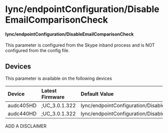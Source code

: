 ﻿---
description: lync/endpointConfiguration/DisableEmailComparisonCheck
search:
    keywords: ['lync','endpointConfiguration','DisableEmailComparisonCheck']
---

# lync/endpointConfiguration/DisableEmailComparisonCheck

#### lync/endpointConfiguration/DisableEmailComparisonCheck

This parameter is configured from the Skype inband process and is NOT configured from the config file.



## Devices
This parameter is available on the following devices

| Device | Latest Firmware | Default Value |
|:---|:---|:---|
| audc405HD | ;UC_3.0.1.322 | lync/endpointConfiguration/DisableEmailComparisonCheck=0 
| audc440HD | ;UC_3.0.1.322 | lync/endpointConfiguration/DisableEmailComparisonCheck=0 

ADD A DISCLAIMER
